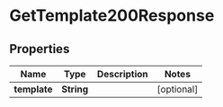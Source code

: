 

# GetTemplate200Response


## Properties

| Name | Type | Description | Notes |
|------------ | ------------- | ------------- | -------------|
|**template** | **String** |  |  [optional] |



